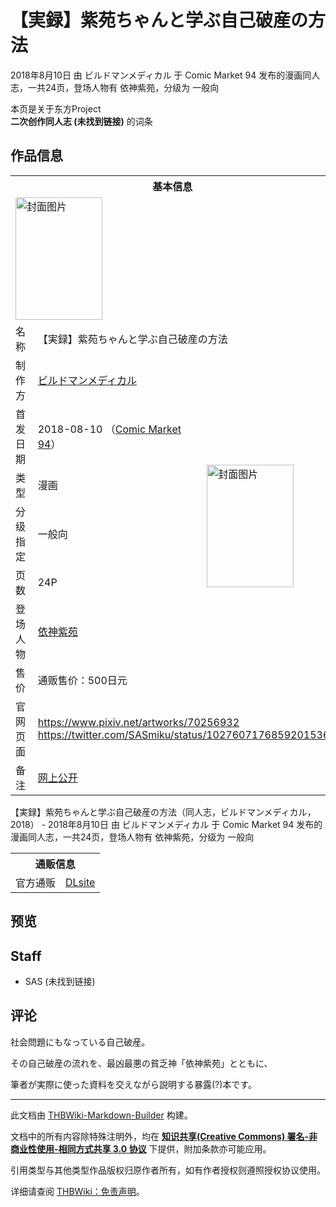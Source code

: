 # 【実録】紫苑ちゃんと学ぶ自己破産の方法

<!-- source html: G:\repos\THBWiki-Markdown-Builder\THBWikiMarkdown\Temp\main\9\9d\ns0%3A%E3%80%90%E5%AE%9F%E9%8C%B2%E3%80%91%E7%B4%AB%E8%8B%91%E3%81%A1%E3%82%83%E3%82%93%E3%81%A8%E5%AD%A6%E3%81%B6%E8%87%AA%E5%B7%B1%E7%A0%B4%E7%94%A3%E3%81%AE%E6%96%B9%E6%B3%95.html -->

2018年8月10日 由 ビルドマンメディカル 于 Comic Market 94 发布的漫画同人志，一共24页，登场人物有 依神紫苑，分级为 一般向

本页是关于东方Project  
 **二次创作同人志 (未找到链接)** 的词条
## 作品信息

<table><tbody><tr><th colspan="3">基本信息</th></tr><tr><td class="cover-artwork-mobile" colspan="2"><a href="./文件-【実録】紫苑ちゃんと学ぶ自己破産の方法封面.jpg.md" class="image" title="封面图片"><img alt="封面图片" src="https://upload.thwiki.cc/thumb/7/7e/%E3%80%90%E5%AE%9F%E9%8C%B2%E3%80%91%E7%B4%AB%E8%8B%91%E3%81%A1%E3%82%83%E3%82%93%E3%81%A8%E5%AD%A6%E3%81%B6%E8%87%AA%E5%B7%B1%E7%A0%B4%E7%94%A3%E3%81%AE%E6%96%B9%E6%B3%95%E5%B0%81%E9%9D%A2.jpg/139px-%E3%80%90%E5%AE%9F%E9%8C%B2%E3%80%91%E7%B4%AB%E8%8B%91%E3%81%A1%E3%82%83%E3%82%93%E3%81%A8%E5%AD%A6%E3%81%B6%E8%87%AA%E5%B7%B1%E7%A0%B4%E7%94%A3%E3%81%AE%E6%96%B9%E6%B3%95%E5%B0%81%E9%9D%A2.jpg" decoding="async" loading="lazy" width="139" height="196" srcset="https://upload.thwiki.cc/thumb/7/7e/%E3%80%90%E5%AE%9F%E9%8C%B2%E3%80%91%E7%B4%AB%E8%8B%91%E3%81%A1%E3%82%83%E3%82%93%E3%81%A8%E5%AD%A6%E3%81%B6%E8%87%AA%E5%B7%B1%E7%A0%B4%E7%94%A3%E3%81%AE%E6%96%B9%E6%B3%95%E5%B0%81%E9%9D%A2.jpg/208px-%E3%80%90%E5%AE%9F%E9%8C%B2%E3%80%91%E7%B4%AB%E8%8B%91%E3%81%A1%E3%82%83%E3%82%93%E3%81%A8%E5%AD%A6%E3%81%B6%E8%87%AA%E5%B7%B1%E7%A0%B4%E7%94%A3%E3%81%AE%E6%96%B9%E6%B3%95%E5%B0%81%E9%9D%A2.jpg 1.5x, https://upload.thwiki.cc/thumb/7/7e/%E3%80%90%E5%AE%9F%E9%8C%B2%E3%80%91%E7%B4%AB%E8%8B%91%E3%81%A1%E3%82%83%E3%82%93%E3%81%A8%E5%AD%A6%E3%81%B6%E8%87%AA%E5%B7%B1%E7%A0%B4%E7%94%A3%E3%81%AE%E6%96%B9%E6%B3%95%E5%B0%81%E9%9D%A2.jpg/277px-%E3%80%90%E5%AE%9F%E9%8C%B2%E3%80%91%E7%B4%AB%E8%8B%91%E3%81%A1%E3%82%83%E3%82%93%E3%81%A8%E5%AD%A6%E3%81%B6%E8%87%AA%E5%B7%B1%E7%A0%B4%E7%94%A3%E3%81%AE%E6%96%B9%E6%B3%95%E5%B0%81%E9%9D%A2.jpg 2x" data-file-width="2508" data-file-height="3541"></a></td>
</tr><tr><td class="label">名称</td><td colspan="2"> 【実録】紫苑ちゃんと学ぶ自己破産の方法 </td></tr><tr><td class="label">制作方</td><td><a href="./ビルドマンメディカル.md" title="ビルドマンメディカル">ビルドマンメディカル</a></td><td class="cover-artwork" rowspan="7" style="min-width:196px;"><a href="./文件-【実録】紫苑ちゃんと学ぶ自己破産の方法封面.jpg.md" class="image" title="封面图片"><img alt="封面图片" src="https://upload.thwiki.cc/thumb/7/7e/%E3%80%90%E5%AE%9F%E9%8C%B2%E3%80%91%E7%B4%AB%E8%8B%91%E3%81%A1%E3%82%83%E3%82%93%E3%81%A8%E5%AD%A6%E3%81%B6%E8%87%AA%E5%B7%B1%E7%A0%B4%E7%94%A3%E3%81%AE%E6%96%B9%E6%B3%95%E5%B0%81%E9%9D%A2.jpg/139px-%E3%80%90%E5%AE%9F%E9%8C%B2%E3%80%91%E7%B4%AB%E8%8B%91%E3%81%A1%E3%82%83%E3%82%93%E3%81%A8%E5%AD%A6%E3%81%B6%E8%87%AA%E5%B7%B1%E7%A0%B4%E7%94%A3%E3%81%AE%E6%96%B9%E6%B3%95%E5%B0%81%E9%9D%A2.jpg" decoding="async" loading="lazy" width="139" height="196" srcset="https://upload.thwiki.cc/thumb/7/7e/%E3%80%90%E5%AE%9F%E9%8C%B2%E3%80%91%E7%B4%AB%E8%8B%91%E3%81%A1%E3%82%83%E3%82%93%E3%81%A8%E5%AD%A6%E3%81%B6%E8%87%AA%E5%B7%B1%E7%A0%B4%E7%94%A3%E3%81%AE%E6%96%B9%E6%B3%95%E5%B0%81%E9%9D%A2.jpg/208px-%E3%80%90%E5%AE%9F%E9%8C%B2%E3%80%91%E7%B4%AB%E8%8B%91%E3%81%A1%E3%82%83%E3%82%93%E3%81%A8%E5%AD%A6%E3%81%B6%E8%87%AA%E5%B7%B1%E7%A0%B4%E7%94%A3%E3%81%AE%E6%96%B9%E6%B3%95%E5%B0%81%E9%9D%A2.jpg 1.5x, https://upload.thwiki.cc/thumb/7/7e/%E3%80%90%E5%AE%9F%E9%8C%B2%E3%80%91%E7%B4%AB%E8%8B%91%E3%81%A1%E3%82%83%E3%82%93%E3%81%A8%E5%AD%A6%E3%81%B6%E8%87%AA%E5%B7%B1%E7%A0%B4%E7%94%A3%E3%81%AE%E6%96%B9%E6%B3%95%E5%B0%81%E9%9D%A2.jpg/277px-%E3%80%90%E5%AE%9F%E9%8C%B2%E3%80%91%E7%B4%AB%E8%8B%91%E3%81%A1%E3%82%83%E3%82%93%E3%81%A8%E5%AD%A6%E3%81%B6%E8%87%AA%E5%B7%B1%E7%A0%B4%E7%94%A3%E3%81%AE%E6%96%B9%E6%B3%95%E5%B0%81%E9%9D%A2.jpg 2x" data-file-width="2508" data-file-height="3541"></a></td>
</tr><tr><td class="label">首发日期</td><td>2018-08-10&#160;（<a href="/展会作品列表?e=Comic+Market%2394">Comic Market 94</a>）</td></tr><tr><td class="label">类型</td><td>漫画</td></tr><tr><td class="label">分级指定</td><td>一般向</td></tr><tr><td class="label">页数</td><td>24P</td></tr><tr><td class="label">登场人物</td><td><a href="./依神紫苑.md" title="依神紫苑">依神紫苑</a></td></tr><tr><td class="label">售价</td><td>通贩售价：500日元</td></tr>
<tr><td class="label">官网页面</td><td colspan="2"><a rel="nofollow" class="external free" href="https://www.pixiv.net/artworks/70256932">https://www.pixiv.net/artworks/70256932</a><br><a rel="nofollow" class="external free" href="https://twitter.com/SASmiku/status/1027607176859201536">https://twitter.com/SASmiku/status/1027607176859201536</a></td></tr><tr><td class="label">备注</td><td colspan="2"><a rel="nofollow" class="external text" href="https://twitter.com/SASmiku/status/1162757327725817856">网上公开</a></td></tr></tbody></table>

【実録】紫苑ちゃんと学ぶ自己破産の方法（同人志，ビルドマンメディカル，2018） - 2018年8月10日 由 ビルドマンメディカル 于 Comic Market 94 发布的漫画同人志，一共24页，登场人物有 依神紫苑，分级为 一般向

<table><tbody><tr><th colspan="3">通贩信息</th></tr><tr><td class="label">官方通贩</td><td colspan="2"><a rel="nofollow" class="external text" href="http://www.dlsite.com/home/work/=/product_id/RJ232644.html">DLsite</a></td></tr></tbody></table>


## 预览
## Staff
- SAS (未找到链接)

## 评论

  
社会問題にもなっている自己破産。  

その自己破産の流れを、最凶最悪の貧乏神「依神紫苑」とともに、  

筆者が実際に使った資料を交えながら説明する暴露(?)本です。
  


  
  

  





---

此文档由 [THBWiki-Markdown-Builder](https://github.com/Delsin-Yu/THBWiki-Markdown-Builder) 构建。

文档中的所有内容除特殊注明外，均在 [**知识共享(Creative Commons) 署名-非商业性使用-相同方式共享 3.0 协议**](https://creativecommons.org/licenses/by-sa/3.0/deed.zh-hans) 下提供，附加条款亦可能应用。

引用类型与其他类型作品版权归原作者所有，如有作者授权则遵照授权协议使用。

详细请查阅 [THBWiki：免责声明](https://thbwiki.cc/THBWiki:%E5%85%8D%E8%B4%A3%E5%A3%B0%E6%98%8E)。

